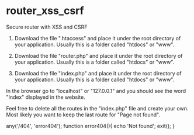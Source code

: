 # router_xss_csrf
Secure router with XSS and CSRF

1. Download the file ".htaccess" and place it under the root directory of your application. Usually this is a folder called "htdocs" or "www".

2. Download the file "router.php" and place it under the root directory of your application. Usually this is a folder called "htdocs" or "www".

3. Download the file "index.php" and place it under the root directory of your application. Usually this is a folder called "htdocs" or "www".

In the browser go to "localhost" or "127.0.0.1" and you should see the word "Index" displayed in the website.

Feel free to delete all the routes in the "index.php" file and create your own. Most likely you want to keep the last route for "Page not found".

any('/404', 'error404');
function error404(){
  echo 'Not found';
  exit();
}
